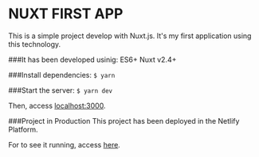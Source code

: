 # NUXT FIRST APP
This is a simple project develop with Nuxt.js. It's my first application using this technology.

###It has been developed usinig:
ES6+
Nuxt v2.4+

###Install dependencies:
```$ yarn```

###Start the server:
```$ yarn dev```

Then, access [localhost:3000](http://localhost:3000).

###Project in Production
This project has been deployed in the Netlify Platform.

For to see it running, access [here](https://fervent-euclid-c11c4c.netlify.com).
